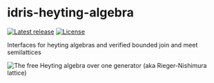 # idris-heyting-algebra

[![Latest release](http://img.shields.io/bower/v/idris-heyting-algebra.svg)](https://github.com/Risto-Stevcev/idris-heyting-algebra/releases)
[![License](http://img.shields.io/:license-MIT-blue.svg?style=flat)](LICENSE)

Interfaces for heyting algebras and verified bounded join and meet semilattices

![The free Heyting algebra over one generator (aka Rieger-Nishimura lattice)](
  https://upload.wikimedia.org/wikipedia/commons/5/5c/Rieger-Nishimura.svg
  "The free Heyting algebra over one generator (aka Rieger-Nishimura lattice)"
)

